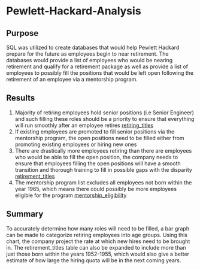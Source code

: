 # Pewlett-Hackard-Analysis
## Purpose
SQL was utilized to create databases that would help Pewlett Hackard prepare for the future as employees begin to near retirement. The databases would provide a list of employees who would be nearing retirement and qualify for a retirement package as well as provide a list of employees to possibly fill the positions that would be left open following the retirement of an employee via a mentorship program.

## Results

1.	Majority of retiring employees hold senior positions (i.e Senior Engineer) and such filling these roles should be a priority to ensure that everything will run smoothly after an employee retires [retiring_titles](Data/retiring_titles.csv)
2.	If existing employees are promoted to fill senior positions via the mentorship program, the open positions need to be filled either from promoting existing employees or hiring new ones
3.	There are drastically more employees retiring than there are employees who would be able to fill the open position, the company needs to ensure that employees filling the open positions will have a smooth transition and thorough training to fill in possible gaps with the disparity [retirement_titles](Data/retirement_titles.csv)
4.	The mentorship program list excludes all employees not born within the year 1965, which means there could possibly be more employees eligible for the program [mentorship_eligibility](Data/mentorship_eligibility.csv)

## Summary
To accurately determine how many roles will need to be filled, a bar graph can be made to categorize retiring employees into age groups. Using this chart, the company project the rate at which new hires need to be brought in. The retirement_titles table can also be expanded to include more than just those born within the years 1952-1955, which would also give a better estimate of how large the hiring quota will be in the next coming years.
